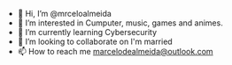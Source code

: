 - 👋 Hi, I’m @mrceloalmeida
- 👀 I’m interested in Cumputer, music, games and animes.
- 🌱 I’m currently learning Cybersecurity
- 💞️ I’m looking to collaborate on I'm married
- 📫 How to reach me  marcelodealmeida@outlook.com

<!---
mrceloalmeida/mrceloalmeida is a ✨ special ✨ repository because its `README.md` (this file) appears on your GitHub profile.
You can click the Preview link to take a look at your changes.
--->
